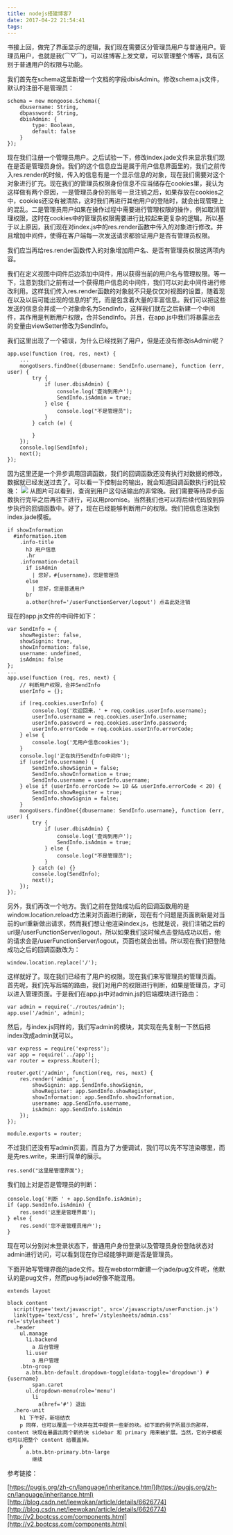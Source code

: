 ```yaml
---
title: nodejs搭建博客7
date: 2017-04-22 21:54:41
tags:
---
```


书接上回，做完了界面显示的逻辑，我们现在需要区分管理员用户与普通用户。管理员用户，也就是我(⌒▽⌒)，可以往博客上发文章，可以管理整个博客，具有区别于普通用户的权限与功能。

我们首先在schema这里新增一个文档的字段dbisAdmin。修改schema.js文件，默认的注册不是管理员：

	schema = new mongoose.Schema({
	    dbusername: String,
	    dbpassword: String,
	    dbisAdmin: {
	        type: Boolean,
	        default: false
	    }
	});
现在我们注册一个管理员用户。之后试验一下，修改index.jade文件来显示我们现在是否是管理员身份。我们的这个信息应当是属于用户信息界面里的，我们之前传入res.render的时候，传入的信息有是一个显示信息的对象，现在我们需要对这个对象进行扩充。现在我们的管理员权限身份信息不应当储存在cookies里，我认为这样做有两个原因，一是管理员身份的账号一旦注销之后，如果存放在cookies之中，cookies还没有被清除，这时我们再进行其他用户的登陆时，就会出现管理上的混乱。二是管理员用户如果在操作过程中需要进行管理权限的操作，例如取消管理权限，这时在cookies中的管理员权限需要进行比较起来更复杂的逻辑。所以基于以上原因，我们现在对index.js中的res.render函数中传入的对象进行修改。并且增加中间件，使得在客户端每一次发送请求都验证用户是否有管理员权限。

我们应当再给res.render函数传入的对象增加用户名、是否有管理员权限这两项内容。

我们在定义视图中间件后边添加中间件，用以获得当前的用户名与管理权限。等一下，注意到我们之前有过一个获得用户信息的中间件，我们可以对此中间件进行修改利用。这样我们传入res.render函数的对象就不只是仅仅对视图的设置，随着现在以及以后可能出现的信息的扩充，而是包含着大量的丰富信息。我们可以把这些发送的信息合并成一个对象命名为SendInfo，这样我们就在之后新建一个中间件，其作用是判断用户权限，合并SendInfo。并且，在app.js中我们将暴露出去的变量由viewSetter修改为SendInfo。

我们这里出现了一个错误，为什么已经找到了用户，但是还没有修改isAdmin呢？

	app.use(function (req, res, next) {
		...
	    mongoUsers.findOne({dbusername: SendInfo.username}, function (err, user) {
	        try {
	            if (user.dbisAdmin) {
	                console.log('查询到用户');
	                SendInfo.isAdmin = true;
	            } else {
	                console.log("不是管理员");
	            }
	        } catch (e) {
	
	        }
	    });
	    console.log(SendInfo);
	    next();
	});
因为这里还是一个异步调用回调函数，我们的回调函数还没有执行对数据的修改，数据就已经发送过去了。可以看一下控制台的输出，就会知道回调函数执行的比较晚：
![](http://i.imgur.com/3LIm9C4.png)
从图片可以看到，查询到用户这句话输出的非常晚。我们需要等待异步函数执行完毕之后再往下进行，可以用promise。当然我们也可以将后续代码放到异步执行的回调函数中。好了，现在已经能够判断用户的权限。我们把信息渲染到index.jade模板。

    if showInformation
      #information.item
        .info-title
          h3 用户信息
          .hr
        .information-detail
          if isAdmin
            | 您好，#{username}，您是管理员
          else
            | 您好，您是普通用户
          br
          a.other(href='/userFunctionServer/logout') 点击此处注销

现在的app.js文件的中间件如下：

	var SendInfo = {
	    showRegister: false,
	    showSignin: true,
	    showInformation: false,
	    username: undefined,
	    isAdmin: false
	};
	...
	app.use(function (req, res, next) {
	    // 判断用户权限，合并SendInfo
	    userInfo = {};
	
	    if (req.cookies.userInfo) {
	        console.log('欢迎回来，' + req.cookies.userInfo.username);
	        userInfo.username = req.cookies.userInfo.username;
	        userInfo.password = req.cookies.userInfo.password;
	        userInfo.errorCode = req.cookies.userInfo.errorCode;
	    } else {
	        console.log('无用户信息cookies');
	    }
	    console.log('正在执行SendInfo中间件');
	    if (userInfo.username) {
	        SendInfo.showSignin = false;
	        SendInfo.showInformation = true;
	        SendInfo.username = userInfo.username;
	    } else if (userInfo.errorCode >= 10 && userInfo.errorCode < 20) {
	        SendInfo.showRegister = true;
	        SendInfo.showSignin = false;
	    }
	    mongoUsers.findOne({dbusername: SendInfo.username}, function (err, user) {
	        try {
	            if (user.dbisAdmin) {
	                console.log('查询到用户');
	                SendInfo.isAdmin = true;
	            } else {
	                console.log("不是管理员");
	            }
	        } catch (e) {}
	        console.log(SendInfo);
	        next();
	    });
	});
另外，我们再改一个地方。我们之前在登陆成功后的回调函数用的是window.location.reload方法来对页面进行刷新，现在有个问题是页面刷新是对当前的url重新做出请求，然而我们想让他渲染index.js，也就是说，我们注销之后的url是/userFunctionServer/logout，所以如果我们这时候点击登陆成功以后，他的请求会是/userFunctionServer/logout，页面也就会出错。所以现在我们把登陆成功之后的回调函数改为：

	window.location.replace('/');
这样就好了。现在我们已经有了用户的权限。现在我们来写管理员的管理页面。
首先呢，我们先写后端的路由，我们对用户的权限进行判断，如果是管理员，才可以进入管理页面。于是我们在app.js中对admin.js的后端模块进行路由：

	var admin = require('./routes/admin');
	app.use('/admin', admin);
然后，与index.js同样的，我们写admin的模块，其实现在先复制一下然后把index改成admin就可以。

	var express = require('express');
	var app = require('../app');
	var router = express.Router();
	
	router.get('/admin', function(req, res, next) {
	    res.render('admin', {
	        showSignin: app.SendInfo.showSignin,
	        showRegister: app.SendInfo.showRegister,
	        showInformation: app.SendInfo.showInformation,
	        username: app.SendInfo.username,
	        isAdmin: app.SendInfo.isAdmin
	    });
	});
	
	module.exports = router;
不过我们还没有写admin页面，而且为了方便调试，我们可以先不写渲染哪里，而是先res.write，来进行简单的展示。

	res.send("这里是管理界面");
我们加上对是否是管理员的判断：

    console.log('判断 ' + app.SendInfo.isAdmin);
    if (app.SendInfo.isAdmin) {
        res.send('这里是管理界面');
    } else {
        res.send('您不是管理员用户');
    }
现在可以分别对未登录状态下，普通用户身份登录以及管理员身份登陆状态对admin进行访问，可以看到现在你已经能够判断是否是管理员。

下面开始写管理界面的jade文件。现在webstorm新建一个jade/pug文件呢，他默认的是pug文件，然而pug与jade好像不能混用。

	extends layout
	
	block content
	  script(type='text/javascript', src='/javascripts/userFunction.js')
	  link(type='text/css', href='/stylesheets/admin.css' rel='stylesheet')
	  .header
	    ul.manage
	      li.backend
	        a 后台管理
	      li.user
	        a 用户管理
	    .btn-group
	      a.btn.btn-default.dropdown-toggle(data-toggle='dropdown') #{username}
	        span.caret
	      ul.dropdown-menu(role='menu')
	        li
	          a(href='#') 退出
	  .hero-unit
	    h1 下午好，新垣结衣
	    p 同样，也可以覆盖一个块并在其中提供一些新的块。如下面的例子所展示的那样，content 块现在暴露出两个新的块 sidebar 和 primary 用来被扩展。当然，它的子模板也可以把整个 content 给覆盖掉。
	    p
	      a.btn.btn-primary.btn-large
	        继续
	    

参考链接：

[https://pugjs.org/zh-cn/language/inheritance.html](https://pugjs.org/zh-cn/language/inheritance.html)
[http://blog.csdn.net/leewokan/article/details/6626774](http://blog.csdn.net/leewokan/article/details/6626774)
[http://v2.bootcss.com/components.html](http://v2.bootcss.com/components.html)
